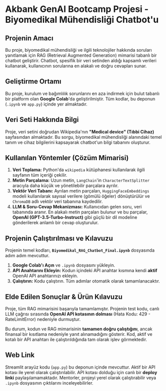 # Akbank GenAI Bootcamp Projesi - Biyomedikal Mühendisliği Chatbot'u

## Projenin Amacı
Bu proje, biyomedikal mühendisliği ve ilgili teknolojiler hakkında soruları yanıtlamak için RAG (Retrieval Augmented Generation) mimarisi tabanlı bir chatbot geliştirir. Chatbot, spesifik bir veri setinden aldığı kapsamlı verileri kullanarak, kullanıcının sorularına en alakalı ve doğru cevapları sunar.

## Geliştirme Ortamı
Bu proje, kurulum ve bağımlılık sorunlarını en aza indirmek için bulut tabanlı bir platform olan **Google Colab**'da geliştirilmiştir. Tüm kodlar, bu deponun (`.ipynb` ve `app.py`) içinde yer almaktadır.

## Veri Seti Hakkında Bilgi
Proje, veri setini doğrudan Wikipedia'nın **"Medical device" (Tıbbi Cihaz)** sayfasından almaktadır. Bu sorgu, biyomedikal mühendisliği alanındaki temel tanım ve cihaz bilgilerini kapsayarak chatbot'un bilgi tabanını oluşturur.

## Kullanılan Yöntemler (Çözüm Mimarisi)
1.  **Veri Toplama:** Python'da `wikipedia` kütüphanesi kullanılarak ilgili sayfanın tüm içeriği çekilir.
2.  **Metin Parçalama:** Uzun metin, `LangChain`'in `CharacterTextSplitter` aracıyla daha küçük ve yönetilebilir parçalara ayrılır.
3.  **Vektör Veri Tabanı:** Ayrılan metin parçaları, `HuggingFaceEmbeddings` modeli kullanılarak sayısal verilere (gömülü öğeler) dönüştürülür ve `ChromaDB` adlı vektör veri tabanına kaydedilir.
4.  **LLM & Soru-Cevap Mekanizması:** Kullanıcıdan gelen soru, veri tabanında aranır. En alakalı metin parçaları bulunur ve bu parçalar, **OpenAI (GPT-3.5-Turbo-Instruct)** gibi güçlü bir dil modeline gönderilerek anlamlı bir cevap oluşturulur.

## Projenin Çalıştırılması ve Kılavuzu
Projenin temel kodları, **`Biyomedikal_RAG_Chatbot_Final.ipynb`** dosyasında adım adım mevcuttur.

1.  **Google Colab'ı Açın** ve `.ipynb` dosyasını yükleyin.
2.  **API Anahtarını Ekleyin:** Kodun içindeki API anahtar kısmına kendi **aktif** OpenAI API anahtarınızı ekleyin.
3.  **Çalıştırın:** Kodu çalıştırın. Tüm adımlar otomatik olarak tamamlanacaktır.

## Elde Edilen Sonuçlar & Ürün Kılavuzu

Proje, tüm RAG mimarisini başarıyla tamamlamıştır. Projenin test kodu, canlı LLM çağrısı sırasında **OpenAI API kotasının dolması** (Hata Kodu: 429 - RateLimitError) nedeniyle durmuştur.

Bu durum, kodun ve RAG mimarisinin **tamamen doğru çalıştığını**, ancak finansal bir kısıtlama nedeniyle yanıt alınamadığını gösterir. Kod, aktif ve kotalı bir API anahtarı ile çalıştırıldığında tam olarak işlev görmektedir.

## Web Link

Streamlit arayüz kodu (`app.py`) bu deponun içinde mevcuttur. Aktif bir API kotası ile yerel olarak çalıştırılabilir. API kotası dolduğu için canlı bir **deploy linki** paylaşılamamaktadır. Mentorler, projeyi yerel olarak çalıştırabilir veya `.ipynb` dosyasının çıktılarını inceleyebilirler.
